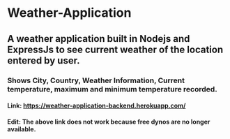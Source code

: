 # Weather-Application
## A weather application built in Nodejs and ExpressJs to see current weather of the location entered by user.
### Shows City, Country, Weather Information, Current temperature, maximum and minimum temperature recorded.
#### Link: https://weather-application-backend.herokuapp.com/
#### Edit: The above link does not work because free dynos are no longer available.
